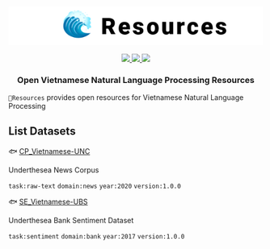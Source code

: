 <p align="center">
<br/>
<img src="docs/images/underthesea_resources.png"/>
<br/>
</p>

<p align="center">
  <a href="LICENSE">
    <img src="https://img.shields.io/badge/license-GPLv3-blue"/>
  </a>
  <a href="#">
    <img src="https://img.shields.io/badge/release-v1.0.0-blue"/>
  </a>
  <a href="#">
    <img src="https://img.shields.io/badge/datasets-2-brightgreen"/>
  </a>
</p>

<h3 align="center">
Open Vietnamese Natural Language Processing Resources
</h3>

`🌊Resources` provides open resources for Vietnamese Natural Language Processing

## List Datasets

🐟 [CP_Vietnamese-UNC](CP_Vietnamese-UNC)

Underthesea News Corpus

`task:raw-text` `domain:news` `year:2020` `version:1.0.0`

🐟 [SE_Vietnamese-UBS](SE_Vietnamese-UBS) 

Underthesea Bank Sentiment Dataset

`task:sentiment` `domain:bank` `year:2017` `version:1.0.0`


